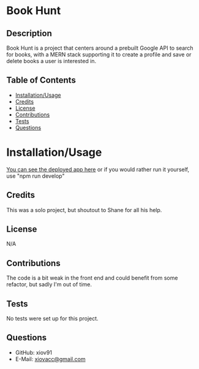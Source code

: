 # Book Hunt
 
  ## Description
  Book Hunt is a project that centers around a prebuilt Google API to search for books, with a MERN stack supporting it to create a profile and save or delete books a user is interested in.
  
  ## Table of Contents
  
  * [Installation/Usage](#installation/usage)
  * [Credits](#credits)
  * [License](#license)
  * [Contributions](#contributions)
  * [Tests](#tests)
  * [Questions](#questions)
  
  # Installation/Usage
  [You can see the deployed app here](https://vast-citadel-02849.herokuapp.com/) or if you would rather run it yourself, use "npm run develop"
  
  ## Credits
  This was a solo project, but shoutout to Shane for all his help.

  ## License
  N/A
  
  ## Contributions
  The code is a bit weak in the front end and could benefit from some refactor, but sadly I'm out of time.

  ## Tests
  No tests were set up for this project.

  ## Questions
  * GitHub: xiov91
  * E-Mail: xiovacc@gmail.com
  
  
